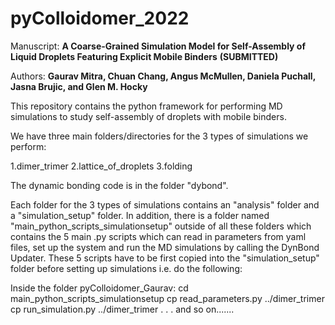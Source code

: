 # pyColloidomer_2022

Manuscript: **A Coarse-Grained Simulation Model for Self-Assembly of Liquid Droplets Featuring Explicit Mobile Binders**  **(SUBMITTED)**

Authors: **Gaurav Mitra, Chuan Chang, Angus McMullen, Daniela Puchall, Jasna Brujic, and Glen M. Hocky**


This repository contains the python framework for performing MD simulations to study self-assembly of droplets with mobile binders.

We have three main folders/directories for the 3 types of simulations we perform:

1.dimer_trimer
2.lattice_of_droplets
3.folding

The dynamic bonding code is in the folder "dybond".

Each folder for the 3 types of simulations contains an "analysis" folder and a "simulation_setup" folder. In addition, there is a folder named "main_python_scripts_simulationsetup" outside of all these folders which contains the 5 main .py scripts which can read in parameters from yaml files, set up the system and run the MD simulations by calling the DynBond Updater. These 5 scripts have to be first copied into the "simulation_setup" folder before setting up simulations i.e. do the following:

Inside the folder pyColloidomer_Gaurav:
cd main_python_scripts_simulationsetup
cp read_parameters.py ../dimer_trimer 
cp run_simulation.py ../dimer_trimer 
.
.
. 
and so on.......
